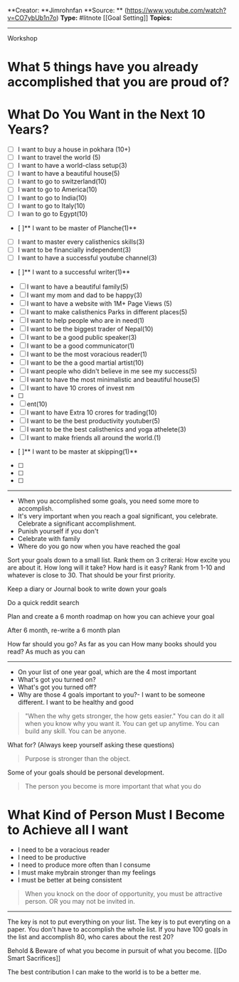 **Creator: **Jimrohnfan
**Source: ** (https://www.youtube.com/watch?v=CO7ybUb1n7o)
**Type:** #litnote [[Goal Setting]]
**Topics:**

---
Workshop

# What 5 things have you already accomplished that you are proud of?

# What Do You Want in the Next 10 Years?
- [ ] I want to buy a house in pokhara (10+)
- [ ] I want to travel the world (5)
- [ ] I want to have a world-class setup(3)
- [ ] I want to have a beautiful house(5)
- [ ] I want to go to switzerland(10)
- [ ] I want to go to America(10)
- [ ] I want to go to India(10)
- [ ] I want to go to Italy(10)
- [ ] I wan to go to Egypt(10)
- [ ]** I want to be master of Planche(1)**
- [ ] I want to master every calisthenics skills(3)
- [ ] I want to be financially independent(3)
- [ ] I want to have a successful youtube channel(3)
- [ ]** I want to a successful writer(1)**
- [ ] I want to have a beautiful family(5)
- [ ] I want my mom and dad to be happy(3)
- [ ] I want to have a website with 1M+ Page Views (5)
- [ ] I want to make calisthenics Parks in different places(5)
- [ ] I want to help people who are in need(1)
- [ ] I want to be the biggest trader of Nepal(10)
- [ ] I want to be a good public speaker(3)
- [ ] I want to be a good communicator(1)
- [ ] I want to be the most voracious reader(1)
- [ ] I want to be the a good martial artist(10)
- [ ] I want people who didn't believe in me see my success(5)
- [ ] I want to have the most minimalistic and beautiful house(5)
- [ ] I want to have 10 crores of invest                                             nm
- [ ] 
- [ ] ent(10)
- [ ] I want to have Extra 10 crores for trading(10)
- [ ] I want to be the best productivity youtuber(5)
- [ ] I want to be the best calisthenics and yoga athelete(3)
- [ ] I want to make friends all around the world.(1)
- [ ]** I want to be master at skipping(1)**
- [ ] 
- [ ] 
- [ ] 
--- 
- When you accomplished some goals, you need some more to accomplish.
- It's very important when you reach a goal significant, you celebrate. Celebrate a significant accomplishment.
- Punish yourself if you don't
- Celebrate with family
- Where do you go now when you have reached the goal


Sort your goals down to a small list. Rank them on 3 criterai: How excite you are about it. How long will it take? How hard is it easy? Rank from 1-10 and whatever is close to 30. That should be your first priority.

Keep a diary or Journal book to write down your goals

Do a quick reddit search

Plan and create a 6 month roadmap on how you can achieve your goal

After 6 month, re-write a 6 month plan

How far should you go? As far as you can
How many books should you read? As much as you can

---

- On your list of one year goal, which are the 4 most important
- What's got you turned on? 
- What's got you turned off?
- Why are those 4 goals important to you?- I want to be someone different. I want to be healthy and good

> "When the why gets stronger, the how gets easier."
> You can do it all when you know why you want it. You can get up anytime. You can build any skill. You can be anyone.

What for?  (Always keep yourself asking these questions)

> Purpose is stronger than the object.

Some of your goals should be personal development.

> The person you become is more important that what you do

# What Kind of Person Must I Become to Achieve all I want
- I need to be a voracious reader
- I need to be productive
- I need to produce more often than I consume
- I must make mybrain stronger than my feelings
- I must be better at being consistent

> When you knock on the door of opportunity, you must be attractive person. OR you may not be invited in.

---
The key is not to put everything on your list. The key is to put everyting on a paper.
You don't have to accomplish the whole list. If you have 100 goals in the list and accomplish 80, who cares about the rest 20?

Behold &
Beware of what you become in pursuit of what you become. [[Do Smart Sacrifices]]

The best contribution I can make to the world is to be a better me.
 